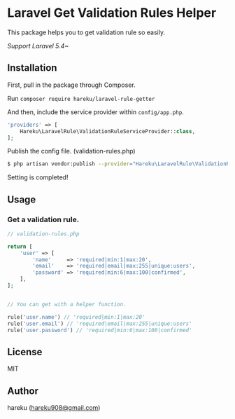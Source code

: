 # Laravel Get Validation Rules Helper

This package helps you to get validation rule so easily.

*Support Laravel 5.4~*

## Installation

First, pull in the package through Composer.

Run `composer require hareku/laravel-rule-getter`

And then, include the service provider within `config/app.php`.

```php
'providers' => [
    Hareku\LaravelRule\ValidationRuleServiceProvider::class,
];
```

Publish the config file. (validation-rules.php)

```sh
$ php artisan vendor:publish --provider="Hareku\LaravelRule\ValidationRuleServiceProvider"
```

Setting is completed!

## Usage

### Get a validation rule.

```php
// validation-rules.php

return [
    'user' => [
        'name'     => 'required|min:1|max:20',
        'email'    => 'required|email|max:255|unique:users',
        'password' => 'required|min:6|max:100|confirmed',
    ],
];


// You can get with a helper function.

rule('user.name') // 'required|min:1|max:20'
rule('user.email') // 'required|email|max:255|unique:users'
rule('user.password') // 'required|min:6|max:100|confirmed'
```

## License

MIT

## Author

hareku (hareku908@gmail.com)
